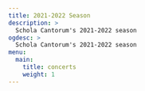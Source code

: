```yaml
---
title: 2021-2022 Season
description: >
  Schola Cantorum's 2021-2022 season
ogdesc: >
  Schola Cantorum's 2021-2022 season
menu:
  main:
    title: concerts
    weight: 1
---
```

